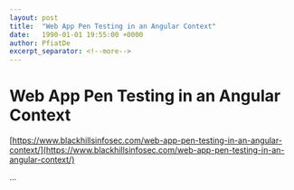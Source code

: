 ```yaml
---
layout: post
title:  "Web App Pen Testing in an Angular Context"
date:   1990-01-01 19:55:00 +0000
author: PfiatDe
excerpt_separator: <!--more-->
---
```


# Web App Pen Testing in an Angular Context

[https://www.blackhillsinfosec.com/web-app-pen-testing-in-an-angular-context/](https://www.blackhillsinfosec.com/web-app-pen-testing-in-an-angular-context/)

...
<!--more-->
